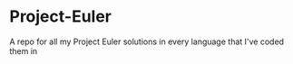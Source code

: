 # Project-Euler
A repo for all my Project Euler solutions in every language that I've coded them in
